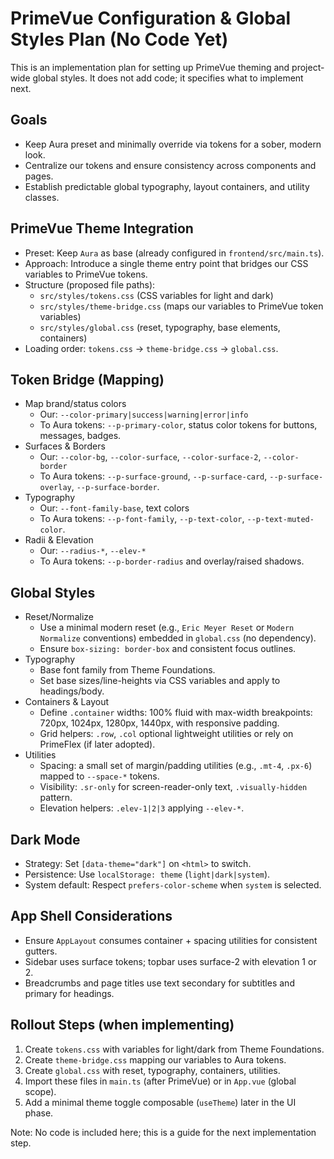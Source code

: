 # PrimeVue Configuration & Global Styles Plan (No Code Yet)

This is an implementation plan for setting up PrimeVue theming and project-wide global styles. It does not add code; it specifies what to implement next.

## Goals
- Keep Aura preset and minimally override via tokens for a sober, modern look.
- Centralize our tokens and ensure consistency across components and pages.
- Establish predictable global typography, layout containers, and utility classes.

## PrimeVue Theme Integration
- Preset: Keep `Aura` as base (already configured in `frontend/src/main.ts`).
- Approach: Introduce a single theme entry point that bridges our CSS variables to PrimeVue tokens.
- Structure (proposed file paths):
  - `src/styles/tokens.css` (CSS variables for light and dark)
  - `src/styles/theme-bridge.css` (maps our variables to PrimeVue token variables)
  - `src/styles/global.css` (reset, typography, base elements, containers)
- Loading order: `tokens.css` → `theme-bridge.css` → `global.css`.

## Token Bridge (Mapping)
- Map brand/status colors
  - Our: `--color-primary|success|warning|error|info`
  - To Aura tokens: `--p-primary-color`, status color tokens for buttons, messages, badges.
- Surfaces & Borders
  - Our: `--color-bg`, `--color-surface`, `--color-surface-2`, `--color-border`
  - To Aura tokens: `--p-surface-ground`, `--p-surface-card`, `--p-surface-overlay`, `--p-surface-border`.
- Typography
  - Our: `--font-family-base`, text colors
  - To Aura tokens: `--p-font-family`, `--p-text-color`, `--p-text-muted-color`.
- Radii & Elevation
  - Our: `--radius-*`, `--elev-*`
  - To Aura tokens: `--p-border-radius` and overlay/raised shadows.

## Global Styles
- Reset/Normalize
  - Use a minimal modern reset (e.g., `Eric Meyer Reset` or `Modern Normalize` conventions) embedded in `global.css` (no dependency).
  - Ensure `box-sizing: border-box` and consistent focus outlines.
- Typography
  - Base font family from Theme Foundations.
  - Set base sizes/line-heights via CSS variables and apply to headings/body.
- Containers & Layout
  - Define `.container` widths: 100% fluid with max-width breakpoints: 720px, 1024px, 1280px, 1440px, with responsive padding.
  - Grid helpers: `.row`, `.col` optional lightweight utilities or rely on PrimeFlex (if later adopted).
- Utilities
  - Spacing: a small set of margin/padding utilities (e.g., `.mt-4`, `.px-6`) mapped to `--space-*` tokens.
  - Visibility: `.sr-only` for screen-reader-only text, `.visually-hidden` pattern.
  - Elevation helpers: `.elev-1|2|3` applying `--elev-*`.

## Dark Mode
- Strategy: Set `[data-theme="dark"]` on `<html>` to switch.
- Persistence: Use `localStorage: theme` (`light|dark|system`).
- System default: Respect `prefers-color-scheme` when `system` is selected.

## App Shell Considerations
- Ensure `AppLayout` consumes container + spacing utilities for consistent gutters.
- Sidebar uses surface tokens; topbar uses surface-2 with elevation 1 or 2.
- Breadcrumbs and page titles use text secondary for subtitles and primary for headings.

## Rollout Steps (when implementing)
1) Create `tokens.css` with variables for light/dark from Theme Foundations.
2) Create `theme-bridge.css` mapping our variables to Aura tokens.
3) Create `global.css` with reset, typography, containers, utilities.
4) Import these files in `main.ts` (after PrimeVue) or in `App.vue` (global scope).
5) Add a minimal theme toggle composable (`useTheme`) later in the UI phase.

Note: No code is included here; this is a guide for the next implementation step.
